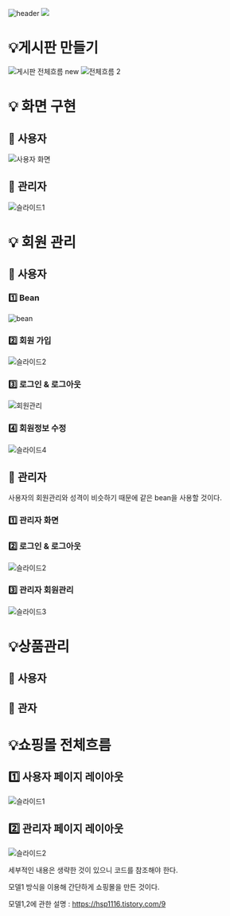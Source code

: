![header](https://capsule-render.vercel.app/api?type=wave&color=EACCD9&height=400&section=header&text=shoppingmall&fontSize=60&fontColor=705A64&stroke=3A2F32&strokeWidth=2&animation=twinkling)
<a href="https://hits.seeyoufarm.com"><img src="https://hits.seeyoufarm.com/api/count/incr/badge.svg?url=https%3A%2F%2Fgithub.com%2Fjunghyeyoun%2Fweb_pratice.git&count_bg=%23EBD8E7&title_bg=%23A17D92&icon=github.svg&icon_color=%23E7E7E7&title=hits&edge_flat=false"/></a>


 
# 💡게시판 만들기
![게시판 전체흐름 new](https://github.com/junghyeyoun/web_pratice/assets/138744937/75b6195d-740b-4003-9673-4b07b3e5fada)
![전체흐름 2](https://github.com/junghyeyoun/web_pratice/assets/138744937/6d82ca5c-eda3-49f5-af00-27b7f788331b)
 
# 💡 화면 구현

## 📍 사용자

![사용자 화면](https://github.com/junghyeyoun/web_pratice/assets/138744937/9d7be527-887c-4f81-9ce5-c7de63ef3a51)

## 📍 관리자

![슬라이드1](https://github.com/junghyeyoun/web_pratice/assets/138744937/4e5b5ab2-e37d-4d7c-b690-0e2079458052)

# 💡 회원 관리 

## 📍 사용자

### 1️⃣ Bean

![bean](https://github.com/junghyeyoun/web_pratice/assets/138744937/e9bcbe92-d8c6-4eb6-a61b-f35122b4c6f7)

### 2️⃣ 회원 가입
![슬라이드2](https://github.com/junghyeyoun/web_pratice/assets/138744937/12b05a93-e7d6-4b22-a39c-8f6d30ae7bb3)


### 3️⃣ 로그인 & 로그아웃
![회원관리](https://github.com/junghyeyoun/web_pratice/assets/138744937/e440e1da-d208-46b4-84ed-c8b27f9689d7)


### 4️⃣ 회원정보 수정
![슬라이드4](https://github.com/junghyeyoun/web_pratice/assets/138744937/51f4c2c6-357c-4a2c-ba04-e7c857e8ac38)

## 📍 관리자
 사용자의 회원관리와 성격이 비슷하기 때문에 같은 bean을 사용할 것이다.

### 1️⃣ 관리자 화면



### 2️⃣ 로그인 & 로그아웃

![슬라이드2](https://github.com/junghyeyoun/web_pratice/assets/138744937/1ca2ff9d-59d3-4530-9b44-f8011264affd)

### 3️⃣ 관리자 회원관리

![슬라이드3](https://github.com/junghyeyoun/web_pratice/assets/138744937/684b00aa-39f8-409e-ba19-f1d249709d7f)

# 💡상품관리 

## 📍 사용자

## 📍 관자


# 💡쇼핑몰 전체흐름

## 1️⃣ 사용자 페이지 레이아웃
 ![슬라이드1](https://github.com/junghyeyoun/web_pratice/assets/138744937/2eab80b4-d00b-46d5-af33-dbd1b82d46ac)
## 2️⃣ 관리자 페이지 레이아웃
![슬라이드2](https://github.com/junghyeyoun/web_pratice/assets/138744937/e0750a83-3803-4b3b-aaf0-b223a9812023)

 세부적인 내용은 생략한 것이 있으니 코드를 참조해야 한다.
  
   모델1 방식을 이용해 간단하게 쇼핑몰을 만든 것이다.
 
   모델1,2에 관한 설명 : https://hsp1116.tistory.com/9
